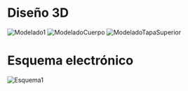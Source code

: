 # Diseño 3D
![Modelado1](https://github.com/Valeri0206/Fundamentos-de-Biodise-o/assets/164529958/626825cf-acad-4b4e-8598-8ad31595120b)
![ModeladoCuerpo](https://github.com/Valeri0206/Fundamentos-de-Biodise-o/assets/164529958/e1e65bc7-f9d4-4500-a418-9073cc201c75)
![ModeladoTapaSuperior](https://github.com/Valeri0206/Fundamentos-de-Biodise-o/assets/164529958/50e5f44e-b9eb-42bb-a9fb-4d8da1228d59)

# Esquema electrónico
![Esquema1](https://github.com/Valeri0206/Fundamentos-de-Biodise-o/assets/164529958/3447f3c6-e403-428b-a767-931e99a7f882)

